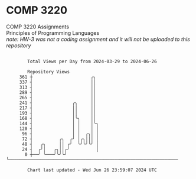 # COMP 3220
COMP 3220 Assignments  
Principles of Programming Languages  
*note: HW-3 was not a coding assignment and it will not be uploaded to this repository*  

```

        Total Views per Day from 2024-03-29 to 2024-06-26

        Repository Views
     361 ┼                      ╭╮
     337 ┤                      ││
     313 ┤                      ││
     289 ┤                      ││
     265 ┤                      ││
     241 ┤               ╭╮     ││
     217 ┤               ││     ││
     193 ┤               ││     ││
     168 ┤               │╰╮    ││
     144 ┤               │ │    │╰╮
     120 ┤               │ │    │ │
      96 ┤               │ │  ╭╮│ │
      72 ┤          ╭╮  ╭╯ │╭╮│││ │
      48 ┤   ╭╮     ││ ╭╯  ╰╯╰╯╰╯ │
      24 ┤  ╭╯│   ╭╮││╭╯          │
       0 ┼──╯ ╰───╯╰╯╰╯           ╰────────────────────────────────────────────────────────────────

        Chart last updated - Wed Jun 26 23:59:07 2024 UTC
        
```
